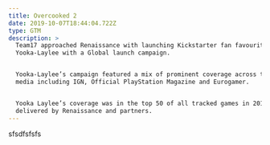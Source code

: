 ```yaml
---
title: Overcooked 2
date: 2019-10-07T18:44:04.722Z
type: GTM
description: >
  Team17 approached Renaissance with launching Kickstarter fan favourite
  Yooka-Laylee with a Global launch campaign.


  Yooka-Laylee’s campaign featured a mix of prominent coverage across the key
  media including IGN, Official PlayStation Magazine and Eurogamer.


  Yooka Laylee’s coverage was in the top 50 of all tracked games in 2017,
  delivered by Renaissance and partners.
---
```

sfsdfsfsfs
